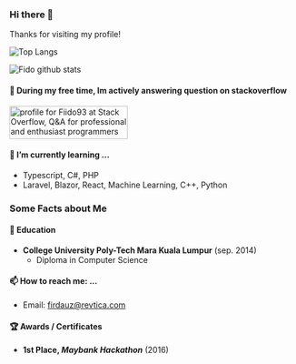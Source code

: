 ### Hi there 👋
Thanks for visiting my profile!

<!-- TODO: Need to Add Social Links after Tech Blogs Deployed -->  
![Top Langs](https://github-readme-stats-peach-eight.vercel.app/api/top-langs/?username=fido93&layout=compact&langs_count=10&exclude_repo=UWMadison_CS537_Sp20_P01b,UWMadison_CS537_Sp20_P02b,UWMadison_CS537_Sp20_P03a,UWMadison_CS537_Sp20_P03b,UWMadison_CS537_Sp20_ExtraCredit/)

![Fido github stats](https://github-readme-stats-peach-eight.vercel.app/api?username=fido93&count_private=true)

#### 📝 During my free time, Im actively answering question on stackoverflow
<a href="https://stackoverflow.com/users/4360875/fiido93" target="_blank"><img src="https://stackoverflow.com/users/flair/4360875.png?theme=dark" width="208" height="58" alt="profile for Fiido93 at Stack Overflow, Q&amp;A for professional and enthusiast programmers" title="profile for Fiido93 at Stack Overflow, Q&amp;A for professional and enthusiast programmers"></a>

#### 🌱 I’m currently learning ...
 - Typescript, C#, PHP
 - Laravel, Blazor, React, Machine Learning, C++, Python

### Some Facts about Me
#### 🏫 Education
 - **College University Poly-Tech Mara Kuala Lumpur** (sep. 2014)
   - Diploma in Computer Science

#### 📫 How to reach me: ...
 - Email: [firdauz@revtica.com](mailto:firdauz@revtica.com)

#### 🏆 Awards / Certificates
 - **1st Place, *Maybank Hackathon*** (2016)


